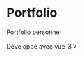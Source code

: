 # Portfolio

Portfolio personnel

Développé avec vue-3 <img src="https://upload.wikimedia.org/wikipedia/commons/9/95/Vue.js_Logo_2.svg" 
    alt="vue"
    height="16"/>